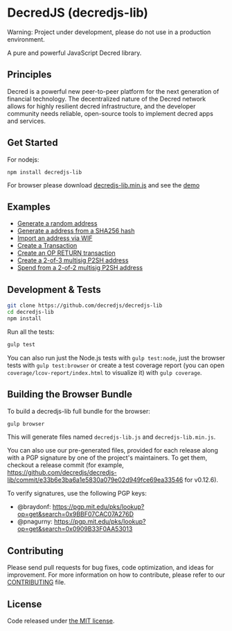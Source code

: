 DecredJS (decredjs-lib)
=======

Warning: Project under development, please do not use in a production environment.

<!--
[![NPM Package](https://img.shields.io/npm/v/bitcore.svg?style=flat-square)](https://www.npmjs.org/package/bitcore)
[![Build Status](https://img.shields.io/travis/bitpay/bitcore.svg?branch=master&style=flat-square)](https://travis-ci.org/bitpay/bitcore)
[![Coverage Status](https://img.shields.io/coveralls/bitpay/bitcore.svg?style=flat-square)](https://coveralls.io/r/bitpay/bitcore)
-->

A pure and powerful JavaScript Decred library.

## Principles

Decred is a powerful new peer-to-peer platform for the next generation of financial technology. The decentralized nature of the Decred network allows for highly resilient decred infrastructure, and the developer community needs reliable, open-source tools to implement decred apps and services.

## Get Started

For nodejs:

```
npm install decredjs-lib
```

For browser please download [decredjs-lib.min.js](https://github.com/decredjs/decredjs-lib/blob/master-new/decredjs-lib.min.js) and see the [demo](https://github.com/decredjs/decredjs-lib/blob/master-new/examples/browser.html)

## Examples

* [Generate a random address](https://github.com/decredjs/decredjs-lib/blob/master-new/docs/examples.md#generate-a-random-address)
* [Generate a address from a SHA256 hash](https://github.com/decredjs/decredjs-lib/blob/master-new/docs/examples.md#generate-a-address-from-a-sha256-hash)
* [Import an address via WIF](https://github.com/decredjs/decredjs-lib/blob/master-new/docs/examples.md#import-an-address-via-wif)
* [Create a Transaction](https://github.com/decredjs/decredjs-lib/blob/master-new/docs/examples.md#create-a-transaction)
* [Create an OP RETURN transaction](https://github.com/decredjs/decredjs-lib/blob/master-new/docs/examples.md#create-an-op-return-transaction)
* [Create a 2-of-3 multisig P2SH address](https://github.com/decredjs/decredjs-lib/blob/master-new/docs/examples.md#create-a-2-of-3-multisig-p2sh-address)
* [Spend from a 2-of-2 multisig P2SH address](https://github.com/decredjs/decredjs-lib/blob/master-new/docs/examples.md#spend-from-a-2-of-2-multisig-p2sh-address)

## Development & Tests

```sh
git clone https://github.com/decredjs/decredjs-lib
cd decredjs-lib
npm install
```

Run all the tests:

```sh
gulp test
```

You can also run just the Node.js tests with `gulp test:node`, just the browser tests with `gulp test:browser`
or create a test coverage report (you can open `coverage/lcov-report/index.html` to visualize it) with `gulp coverage`.

## Building the Browser Bundle

To build a decredjs-lib full bundle for the browser:

```sh
gulp browser
```

This will generate files named `decredjs-lib.js` and `decredjs-lib.min.js`.

You can also use our pre-generated files, provided for each release along with a PGP signature by one of the project's maintainers. To get them, checkout a release commit (for example, https://github.com/decredjs/decredjs-lib/commit/e33b6e3ba6a1e5830a079e02d949fce69ea33546 for v0.12.6).

To verify signatures, use the following PGP keys:
- @braydonf: https://pgp.mit.edu/pks/lookup?op=get&search=0x9BBF07CAC07A276D
- @pnagurny: https://pgp.mit.edu/pks/lookup?op=get&search=0x0909B33F0AA53013

## Contributing

Please send pull requests for bug fixes, code optimization, and ideas for improvement. For more information on how to contribute, please refer to our [CONTRIBUTING](https://github.com/decredjs/decredjs-lib/blob/master-new/CONTRIBUTING.md) file.


## License

Code released under [the MIT license](https://github.com/decredjs/decredjs-lib/blob/master-new/LICENSE).

